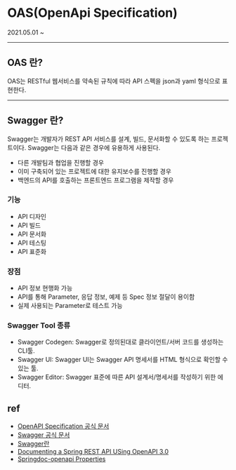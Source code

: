 # OAS(OpenApi Specification)

2021.05.01 ~

---
## OAS 란?

OAS는 RESTful 웹서비스를 약속된 규칙에 따라 API 스펙을 json과 yaml 형식으로 표현한다.

--- 
## Swagger 란?

Swagger는 개발자가 REST API 서비스를 설계, 빌드, 문서화할 수 있도록 하는 프로젝트이다.
Swagger는 다음과 같은 경우에 유용하게 사용된다.

   - 다른 개발팀과 협업을 진행할 경우
   - 이미 구축되어 있는 프로젝트에 대한 유지보수를 진행할 경우
   - 백엔드의 API를 호출하는 프론트엔드 프로그램을 제작할 경우

### 기능
   - API 디자인
   - API 빌드
   - API 문서화
   - API 테스팅
   - API 표준화

### 장점
   - API 정보 현행화 가능
   - API를 통해 Parameter, 응답 정보, 예제 등 Spec 정보 절달이 용이함
   - 실제 사용되는 Parameter로 테스트 가능

### Swagger Tool 종류
   - Swagger Codegen: Swagger로 정의된대로 클라이언트/서버 코드를 생성하는 CLI툴.
   - Swagger UI: Swagger UI는 Swagger API 명세서를 HTML 형식으로 확인할 수 있는 툴.
   - Swagger Editor: Swagger 표준에 따른 API 설계서/명세서를 작성하기 위한 에디터.

## ref
   - [OpenAPI Specification 공식 문서](https://github.com/OAI/OpenAPI-Specification/blob/main/versions/3.0.1.md)   
   - [Swagger 공식 문서](https://swagger.io/docs/specification/about/)
   - [Swagger란](https://sarc.io/index.php/development/1974-swagger)
   - [Documenting a Spring REST API USing OpenAPI 3.0](https://www.baeldung.com/spring-rest-openapi-documentation)
   - [Springdoc-openapi Properties](https://springdoc.org/properties.html)
   